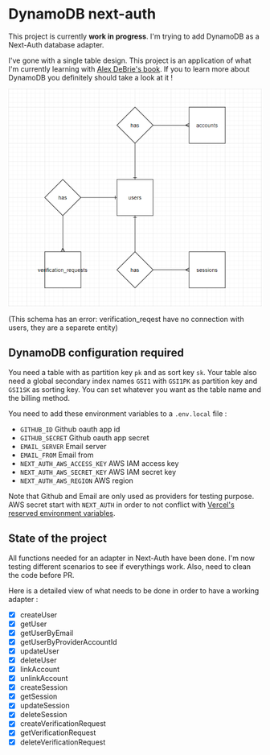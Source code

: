 # DynamoDB next-auth

This project is currently **work in progress**. I'm trying to add DynamoDB as a Next-Auth database adapter.

I've gone with a single table design. This project is an application of what I'm currently learning with [Alex DeBrie's book](https://www.dynamodbbook.com/). If you to learn more about DynamoDB you definitely should take a look at it !

<p align="center">
    <img src="https://raw.githubusercontent.com/polmrt/next-auth-dynamodb-adapter/master/.github/img/schema.png" alt="Next-auth data schema">
</p>
(This schema has an error: verification_reqest have no connection with users, they are a separete entity)

## DynamoDB configuration required

You need a table with as partition key `pk` and as sort key `sk`. Your table also need a global secondary index names `GSI1` with `GSI1PK` as partition key and `GSI1SK` as sorting key. You can set whatever you want as the table name and the billing method.

You need to add these environment variables to a `.env.local` file :

- `GITHUB_ID` Github oauth app id
- `GITHUB_SECRET` Github oauth app secret
- `EMAIL_SERVER` Email server
- `EMAIL_FROM` Email from
- `NEXT_AUTH_AWS_ACCESS_KEY` AWS IAM access key
- `NEXT_AUTH_AWS_SECRET_KEY` AWS IAM secret key
- `NEXT_AUTH_AWS_REGION` AWS region

Note that Github and Email are only used as providers for testing purpose.
AWS secret start with `NEXT_AUTH` in order to not conflict with [Vercel's reserved environment variables](https://vercel.com/docs/environment-variables#reserved-environment-variables).

## State of the project

All functions needed for an adapter in Next-Auth have been done. I'm now testing different scenarios to see if everythings work. Also, need to clean the code before PR.

Here is a detailed view of what needs to be done in order to have a working adapter :

- [x] createUser
- [x] getUser
- [x] getUserByEmail
- [x] getUserByProviderAccountId
- [x] updateUser
- [x] deleteUser
- [x] linkAccount
- [x] unlinkAccount
- [x] createSession
- [x] getSession
- [x] updateSession
- [x] deleteSession
- [x] createVerificationRequest
- [x] getVerificationRequest
- [x] deleteVerificationRequest
